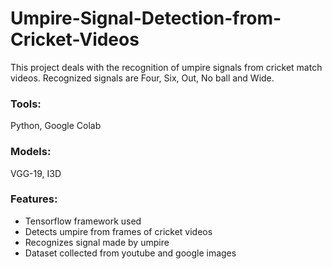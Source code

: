 # Umpire-Signal-Detection-from-Cricket-Videos
This project deals with the recognition of umpire signals from cricket match videos. Recognized signals are Four, Six, Out, No ball and Wide.

### Tools:
Python, Google Colab 

### Models:
VGG-19, I3D

### Features:

* Tensorflow framework used
* Detects umpire from frames of cricket videos 
* Recognizes signal made by umpire 
* Dataset collected from youtube and google images
